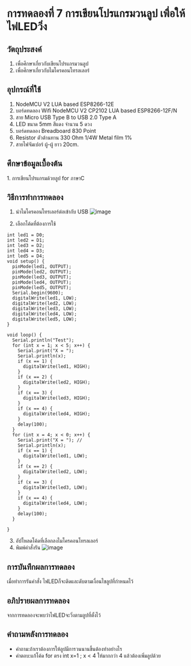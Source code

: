 # การทดลองที่ 7 การเขียนโปรแกรมวนลูป​ เพื่อให้ไฟLEDวิ่ง
## วัตถุประสงค์
1. เพื่อศึกษาเกี่ยวกับเขียนโปรแกรมวนลูป
2. เพื่อศึกษาเกี่ยวกับไมโครคอนโทรลเลอร์
## อุปกรณ์ที่ใช้
1. NodeMCU V2 LUA based ESP8266-12E
2. บอร์ดทดลอง Wifi NodeMCU V2 CP2102 LUA based ESP8266-12F/N
3. สาย Micro USB Type B to USB 2.0 Type A 
4. LED ขนาด 5mm สีแดง จำนวน 5 ดวง
5. บอร์ดทดลอง Breadboard 830 Point
6. Resistor ตัวต้านทาน 330 Ohm 1/4W Metal film 1% 
7. สายไฟจัมเปอร์ ผู้-ผู้ ยาว 20cm. 
## ศึกษาข้อมูลเบื้องต้น
1.​ การเขียนโปรแกรม​ด้วยลูป for​ ภาษาC
## วิธีการทำการทดลอง 
1. นำไมโครคอนโทรเลอร์ต่อเข้ากับ USB
![image](https://user-images.githubusercontent.com/80881033/113172281-7ca44700-9272-11eb-86d8-f3bec5079730.png)

2. เลือกโค้ดที่ต้องการใช้
```
int led1 = D0;
int led2 = D1;
int led3 = D2;
int led4 = D3;
int led5 = D4;
void setup() {
  pinMode(led1, OUTPUT);
  pinMode(led2, OUTPUT);
  pinMode(led3, OUTPUT);
  pinMode(led4, OUTPUT);
  pinMode(led5, OUTPUT);
  Serial.begin(9600);
  digitalWrite(led1, LOW);
  digitalWrite(led2, LOW);
  digitalWrite(led3, LOW);
  digitalWrite(led4, LOW);
  digitalWrite(led5, LOW);
}

void loop() {
  Serial.println("Test"); 
  for (int x = 1; x < 5; x++) { 
    Serial.print("X = "); 
    Serial.println(x); 
    if (x == 1) {
      digitalWrite(led1, HIGH);
    }
    if (x == 2) {
      digitalWrite(led2, HIGH);
    }
    if (x == 3) {
      digitalWrite(led3, HIGH);
    }
    if (x == 4) {
      digitalWrite(led4, HIGH);
    }
    delay(100);
  }
  for (int x = 4; x < 0; x++) { 
    Serial.print("X = "); // 
    Serial.println(x); 
    if (x == 1) {
      digitalWrite(led1, LOW);
    }
    if (x == 2) {
      digitalWrite(led2, LOW);
    }
    if (x == 3) {
      digitalWrite(led3, LOW);
    }
    if (x == 4) {
      digitalWrite(led4, LOW);
    }
    delay(100);
  }

}
```
3. อัปโหลดโค้ดที่เลือกลงไมโครคอนโทรลเลอร์
4. พิมพ์คำสั่งรัน
![image](https://user-images.githubusercontent.com/80881033/113172330-89c13600-9272-11eb-8c23-46239a356d44.png)

## การบันทึกผลการทดลอง
เมื่อทำการรันคำสั่ง​ ไฟ​LEDก็จะติดและดับตามเงื่อนไขลูปที่กำหนดไว้​ 
## อภิปรายผลการทดลอง
จากการทดลองจะพบว่าไฟLEDจะวิ่งตามลูปที่ตั้งไว้​ 
## คำถามหลังการทดลอง
* คำถาม:ถ้าเราต้องการให้ลูปมีการวนนานขึ้นต้องทำอย่างไร
* คำตอบ:แก้โค้ด​ for​ ตรง​ int x=1 ; x < 4 ให้มากกว่า 4 แล้วต้องเพิ่มลูปด้วย
